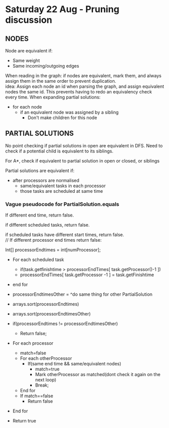# Saturday 22 Aug - Pruning discussion
## NODES
Node are equivalent if:
- Same weight
- Same incoming/outgoing edges
 
When reading in the graph: if nodes are equivalent, mark them, and always assign them in the same order to prevent duplication.  
idea: Assign each node an id when parsing the graph, and assign equivalent nodes the same id. This prevents having to redo an equivalency check every time.
When expanding partial solutions:
- for each node
  - if an equivalent node was assigned by a sibling
    - Don't make children for this node
 
## PARTIAL SOLUTIONS
No point checking if partial solutions in open are equivalent in DFS. Need to check if a potential child is equivalent to its siblings.
  
For A*, check if equivalent to partial solution in open or closed, or siblings  
  
Partial solutions are equivalent if:
- after processors are normalised
  - same/equivalent tasks in each processor
  - those tasks are scheduled at same time
 
### Vague pseudocode for PartialSolution.equals
 
If different end time, return false.  
 
if different scheduled tasks, return false.  

if scheduled tasks have different start times, return false.  
// If different processor end times return false:

Int[] processorEndtimes = int[numProcessor];  
- For each scheduled task
  - if(task.getfinishtime > processorEndTimes[ task.getProcessor()-1 ])
   - processorEndTimes[ task.getProcessor -1 ] = task.getFinishtime  
- end for
- processorEndtimesOther = ^do same thing for other PartialSolution  
- arrays.sort(processorEndtimes)  
- arrays.sort(processorEndtimesOther)  
- if(processorEndtimes != processorEndtimesOther)
  - Return false;  

- For each processor
  - match=false
  - For each otherProcessor
    - If(same end time && same/equivalent nodes)
      - match=true
      - Mark otherProcessor as matched(dont check it again on the next loop)
      - Break;
  - End for  
  - If match==false
    - Return false
- End for  
- Return true
